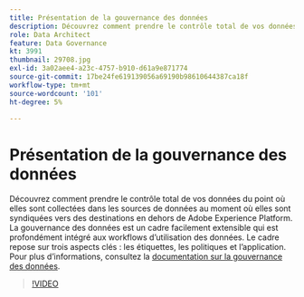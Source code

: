 ```yaml
---
title: Présentation de la gouvernance des données
description: Découvrez comment prendre le contrôle total de vos données du point où elles sont collectées dans les sources de données au moment où elles sont syndiquées vers des destinations en dehors de Adobe Experience Platform.
role: Data Architect
feature: Data Governance
kt: 3991
thumbnail: 29708.jpg
exl-id: 3a02aee4-a23c-4757-b910-d61a9e871774
source-git-commit: 17be24fe619139056a69190b98610644387ca18f
workflow-type: tm+mt
source-wordcount: '101'
ht-degree: 5%

---
```


# Présentation de la gouvernance des données

Découvrez comment prendre le contrôle total de vos données du point où elles sont collectées dans les sources de données au moment où elles sont syndiquées vers des destinations en dehors de Adobe Experience Platform. La gouvernance des données est un cadre facilement extensible qui est profondément intégré aux workflows d’utilisation des données. Le cadre repose sur trois aspects clés : les étiquettes, les politiques et l’application. Pour plus d’informations, consultez la [documentation sur la gouvernance des données](https://experienceleague.adobe.com/docs/experience-platform/data-governance/home.html?lang=fr).

>[!VIDEO](https://video.tv.adobe.com/v/29708?quality=12&learn=on)


